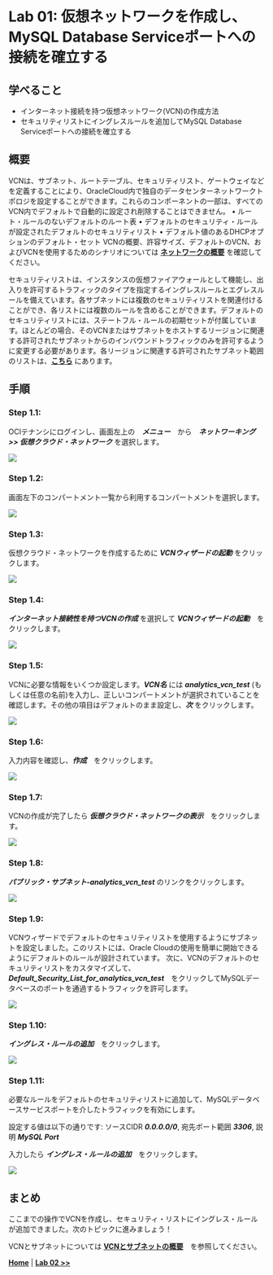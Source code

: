 # Lab 01: 仮想ネットワークを作成し、MySQL Database Serviceポートへの接続を確立する

## 学べること

- インターネット接続を持つ仮想ネットワーク(VCN)の作成方法
- セキュリティリストにイングレスルールを追加してMySQL Database Serviceポートへの接続を確立する


## 概要

VCNは、サブネット、ルートテーブル、セキュリティリスト、ゲートウェイなどを定義することにより、OracleCloud内で独自のデータセンターネットワークトポロジを設定することができます。これらのコンポーネントの一部は、すべてのVCN内でデフォルトで自動的に設定され削除することはできません。
•	ルート・ルールのないデフォルトのルート表
•	デフォルトのセキュリティ・ルールが設定されたデフォルトのセキュリティリスト
•	デフォルト値のあるDHCPオプションのデフォルト・セット
VCNの概要、許容サイズ、デフォルトのVCN、およびVCNを使用するためのシナリオについては **[ネットワークの概要](https://docs.oracle.com/en-us/iaas/Content/Network/Concepts/overview.htm#network_landing)** を確認してください。

セキュリティリストは、インスタンスの仮想ファイアウォールとして機能し、出入りを許可するトラフィックのタイプを指定するイングレスルールとエグレスルールを備えています。各サブネットには複数のセキュリティリストを関連付けることができ、各リストには複数のルールを含めることができます。デフォルトのセキュリティリストには、ステートフル・ルールの初期セットが付属しています。ほとんどの場合、そのVCNまたはサブネットをホストするリージョンに関連する許可されたサブネットからのインバウンドトラフィックのみを許可するように変更する必要があります。各リージョンに関連する許可されたサブネット範囲のリストは、**[こちら](https://docs.cloud.oracle.com/iaas/tools/public_ip_ranges.json)** にあります。

## 手順

### **Step 1.1:**
  OCIテナンシにログインし、画面左上の　_**メニュー**_　から　_**ネットワーキング >> 仮想クラウド・ネットワーク**_ を選択します。

![](./images/HW1_vcn.png)

### **Step 1.2:**
 画面左下のコンパートメント一覧から利用するコンパートメントを選択します。

![](./images/HW1b_vcn.png)

### **Step 1.3:** 
 仮想クラウド・ネットワークを作成するために _**VCNウィザードの起動**_ をクリックします。 

![](./images/HW2_vcn.png)

### **Step 1.4:** 
 _**インターネット接続性を持つVCNの作成**_ を選択して _**VCNウィザードの起動**_　をクリックします。

![](./images/HW3_vcn.png)

### **Step 1.5:**
 VCNに必要な情報をいくつか設定します。_**VCN名**_ には _**analytics_vcn_test**_ (もしくは任意の名前)を入力し、正しいコンパートメントが選択されていることを確認します。その他の項目はデフォルトのまま設定し、_**次**_ をクリックします。

![](./images/HW4_vcn.png)

### **Step 1.6:** 
 入力内容を確認し、_**作成**_　をクリックします。

![](./images/HW5_vcn.png)

### **Step 1.7:** 
 VCNの作成が完了したら _**仮想クラウド・ネットワークの表示**_　をクリックします。

![](./images/HW6_vcn.png)

### **Step 1.8:** 
 _**パブリック・サブネット-analytics_vcn_test**_ のリンクをクリックします。

![](./images/HW7_vcn.png)

### **Step 1.9:** 
 VCNウィザードでデフォルトのセキュリティリストを使用するようにサブネットを設定しました。このリストには、Oracle Cloudの使用を簡単に開始できるようにデフォルトのルールが設計されています。
 次に、VCNのデフォルトのセキュリティリストをカスタマイズして、_**Default_Security_List_for_analytics_vcn_test**_　をクリックしてMySQLデータベースのポートを通過するトラフィックを許可します。  

![](./images/HW8_vcn.png)

### **Step 1.10:** 
  _**イングレス・ルールの追加**_　をクリックします。

![](./images/HW9_vcn.png)

### **Step 1.11:**
 必要なルールをデフォルトのセキュリティリストに追加して、MySQLデータベースサービスポートを介したトラフィックを有効にします。

設定する値は以下の通りです:
ソースCIDR  _**0.0.0.0/0**_,  宛先ポート範囲 _**3306**_, 説明  _**MySQL Port**_

入力したら _**イングレス・ルールの追加**_　をクリックします。

![](./images/HW11_vcn.png)


## まとめ

ここまでの操作でVCNを作成し、セキュリティ・リストにイングレス・ルールが追加できました。次のトピックに進みましょう！

VCNとサブネットについては **[VCNとサブネットの概要](https://docs.oracle.com/ja-jp/iaas/Content/Network/Tasks/managingVCNs_topic-Overview_of_VCNs_and_Subnets.htm)**　を参照してください。

**[Home](../README.md)** | **[Lab 02 >>](../Lab02/README.md)**
